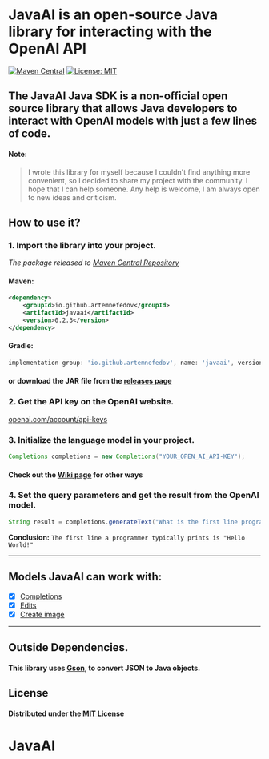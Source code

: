 # JavaAI is an open-source Java library for interacting with the OpenAI API

[![Maven Central](https://img.shields.io/maven-central/v/io.github.artemnefedov/javaai.svg?label=Maven%20Central)](https://search.maven.org/search?q=g:%22io.github.artemnefedov%22%20AND%20a:%22javaai%22)
[![License: MIT](https://img.shields.io/badge/License-MIT-yellow.svg)](https://opensource.org/licenses/MIT)


## The JavaAI Java SDK is a non-official open source library that allows Java developers to interact with OpenAI models with just a few lines of code.

#### Note:
> I wrote this library for myself because I couldn't find anything more convenient, so I decided to share my project with the community. I hope that I can help someone.
Any help is welcome, I am always open to new ideas and criticism.

## How to use it?


### 1. Import the library into your project.

_The package released to [Maven Central Repository](https://central.sonatype.com/artifact/io.github.artemnefedov/javaai/0.2.3/)_

#### Maven:
```xml
<dependency>
    <groupId>io.github.artemnefedov</groupId>
    <artifactId>javaai</artifactId>
    <version>0.2.3</version>
</dependency>
```
#### Gradle:
```groovy
implementation group: 'io.github.artemnefedov', name: 'javaai', version: '0.2.3'
```
#### or download the JAR file from the [releases page](https://github.com/artemnefedov/JavaAI/releases)

### 2. Get the API key on the OpenAI website.
[openai.com/account/api-keys](https://platform.openai.com/account/api-keys)

### 3. Initialize the language model in your project.
```java
Completions completions = new Completions("YOUR_OPEN_AI_API-KEY");
```
#### Check out the [Wiki page](https://github.com/artemnefedov/JavaAI/wiki) for other ways

### 4. Set the query parameters and get the result from the OpenAI model.

```java
String result = completions.generateText("What is the first line programmers print?");
```
**Conclusion:** `The first line a programmer typically prints is "Hello World!"` 

---
## Models JavaAI can work with:
- [x] [Completions](https://platform.openai.com/docs/api-reference/completions)
- [x] [Edits](https://platform.openai.com/docs/api-reference/edits)
- [x] [Create image](https://platform.openai.com/docs/api-reference/images/create)

---
## Outside Dependencies.
#### This library uses [Gson](https://github.com/google/gson), to convert JSON to Java objects.

## License
#### Distributed under the [MIT License](https://github.com/artemnefedov/OpenAI/blob/main/LICENSE)
# JavaAI
